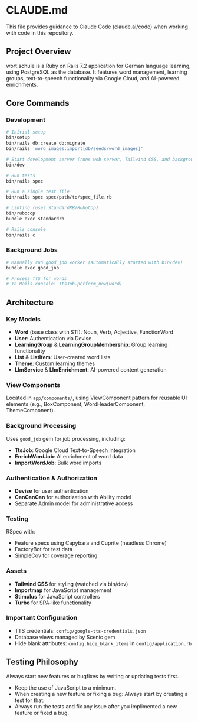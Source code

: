 # CLAUDE.md

This file provides guidance to Claude Code (claude.ai/code) when working with code in this repository.

## Project Overview

wort.schule is a Ruby on Rails 7.2 application for German language learning, using PostgreSQL as the database. It features word management, learning groups, text-to-speech functionality via Google Cloud, and AI-powered enrichments.

## Core Commands

### Development
```bash
# Initial setup
bin/setup
bin/rails db:create db:migrate
bin/rails 'word_images:import[db/seeds/word_images]'

# Start development server (runs web server, Tailwind CSS, and background jobs)
bin/dev

# Run tests
bin/rails spec

# Run a single test file
bin/rails spec spec/path/to/spec_file.rb

# Linting (uses StandardRB/RuboCop)
bin/rubocop
bundle exec standardrb

# Rails console
bin/rails c
```

### Background Jobs
```bash
# Manually run good_job worker (automatically started with bin/dev)
bundle exec good_job

# Process TTS for words
# In Rails console: TtsJob.perform_now(word)
```

## Architecture

### Key Models
- **Word** (base class with STI): Noun, Verb, Adjective, FunctionWord
- **User**: Authentication via Devise
- **LearningGroup** & **LearningGroupMembership**: Group learning functionality
- **List** & **ListItem**: User-created word lists
- **Theme**: Custom learning themes
- **LlmService** & **LlmEnrichment**: AI-powered content generation

### View Components
Located in `app/components/`, using ViewComponent pattern for reusable UI elements (e.g., BoxComponent, WordHeaderComponent, ThemeComponent).

### Background Processing
Uses `good_job` gem for job processing, including:
- **TtsJob**: Google Cloud Text-to-Speech integration
- **EnrichWordJob**: AI enrichment of word data
- **ImportWordJob**: Bulk word imports

### Authentication & Authorization
- **Devise** for user authentication
- **CanCanCan** for authorization with Ability model
- Separate Admin model for administrative access

### Testing
RSpec with:
- Feature specs using Capybara and Cuprite (headless Chrome)
- FactoryBot for test data
- SimpleCov for coverage reporting

### Assets
- **Tailwind CSS** for styling (watched via bin/dev)
- **Importmap** for JavaScript management
- **Stimulus** for JavaScript controllers
- **Turbo** for SPA-like functionality

### Important Configuration
- TTS credentials: `config/google-tts-credentials.json`
- Database views managed by Scenic gem
- Hide blank attributes: `config.hide_blank_items` in `config/application.rb`

## Testing Philosophy
Always start new features or bugfixes by writing or updating tests first.
- Keep the use of JavaScript to a minimum.
- When creating a new feature or fixing a bug: Always start by creating a test for that.
- Always run the tests and fix any issue after you implimented a new feature or fixed a bug.